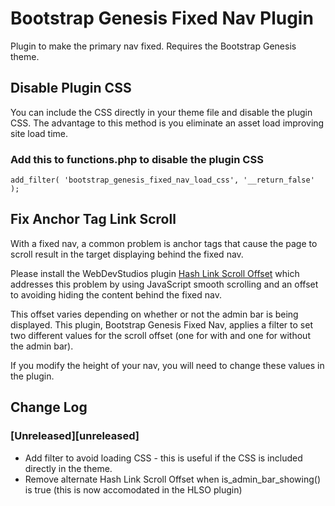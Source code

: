 Bootstrap Genesis Fixed Nav Plugin
==================================

Plugin to make the primary nav fixed.  Requires the Bootstrap Genesis theme.

Disable Plugin CSS
--------------------------

You can include the CSS directly in your theme file and disable the plugin CSS.
The advantage to this method is you eliminate an asset load improving site
load time.

### Add this to functions.php to disable the plugin CSS

```
add_filter( 'bootstrap_genesis_fixed_nav_load_css', '__return_false' );
```

Fix Anchor Tag Link Scroll
--------------------------

With a fixed nav, a common problem is anchor tags that cause the page to
scroll result in the target displaying behind the fixed nav.

Please install the WebDevStudios plugin
[Hash Link Scroll Offset](https://github.com/WebDevStudios/Hash-Link-Scroll-Offset)
which addresses this problem by using JavaScript smooth scrolling and
an offset to avoiding hiding the content behind the fixed nav.

This offset varies depending on whether or not the admin bar is being displayed.
This plugin, Bootstrap Genesis Fixed Nav, applies a filter to set two different
values for the scroll offset (one for with and one for without the admin bar).

If you modify the height of your nav, you will need to change these values
in the plugin.

Change Log
--------------------------

### [Unreleased][unreleased]
- Add filter to avoid loading CSS - this is useful if the CSS is included
directly in the theme.
- Remove alternate Hash Link Scroll Offset when is_admin_bar_showing() is
true (this is now accomodated in the HLSO plugin)

